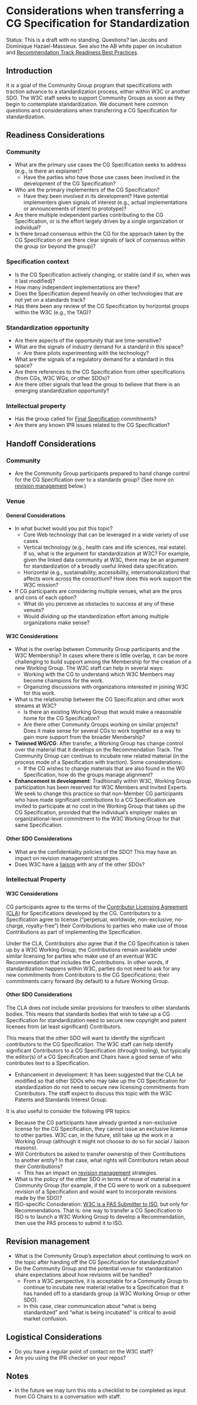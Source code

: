 # Considerations when transferring a CG Specification for Standardization

Status:  This is a draft with no standing. Questions? Ian Jacobs and Dominique Hazael-Massieux. See also the AB white paper on incubation and [Recommendation Track Readiness Best Practices](https://www.w3.org/guide/standards-track/). 

## Introduction

It is a goal of the Community Group program that specifications with traction advance to a standardization process, either within W3C or another SDO. The W3C staff seeks to support Community Groups as soon as they begin to contemplate standardization. We document here common questions and considerations when transferring a CG Specification for standardization.

## Readiness Considerations

### Community

* What are the primary use cases the CG Specification seeks to address (e.g., is there an explainer)? 
   * Have the parties who have those use cases been involved in the development of the CG Specification? 
* Who are the primary implementers of the CG Specification? 
   * Have they been involved in its development? Have potential implementers given signals of interest (e.g., actual implementations or announcements of intent to prototype)?
* Are there multiple independent parties contributing to the CG Specification, or is the effort largely driven by a single organization or individual?
* Is there broad consensus within the CG for the approach taken by the CG Specification or are there clear signals of lack of consensus within the group (or beyond the group)?

### Specification context

* Is the CG Specification actively changing, or stable (and if so, when was it last modified)?
* How many independent implementations are there? 
* Does the Specification depend heavily on other technologies that are not yet on a standards track?
* Has there been any review of the CG Specification by horizontal groups within the W3C (e.g., the TAG)?

### Standardization opportunity

* Are there aspects of the opportunity that are time-sensitive?
* What are the signals of industry demand for a standard in this space? 
   * Are there pilots experimenting with the technology?
* What are the signals of a regulatory demand for a standard in this space?
* Are there references to the CG Specification from other specifications (from CGs, W3C WGs, or other SDOs)?
* Are there other signals that lead the group to believe that there is an emerging standardization opportunity?

### Intellectual property

* Has the group called for [Final Specification](https://www.w3.org/community/about/process/final/) commitments?
* Are there any known IPR issues related to the CG Specification?

## Handoff Considerations

### Community

* Are the Community Group participants prepared to hand change control for the CG Specification over to a standards group? (See more on [revision management](#revision-management) below.)

### Venue

#### General Considerations

* In what bucket would you put this topic?
  * Core Web technology that can be leveraged in a wide variety of use cases. 
  * Vertical technology (e.g., health care and life sciences, real estate). If so, what is the argument for standardization at W3C? For example, given the linked data community at W3C, there may be an argument for standardization of a broadly useful linked data specification.
  * Horizontal (e.g., sustainability, accessibility, internationalization) that affects work across the consortium? How does this work support the W3C mission?
* If CG participants are considering multiple venues, what are the pros and cons of each option? 
  * What do you perceive as obstacles to success at any of these venues? 
  * Would dividing up the standardization effort among multiple organizations make sense? 

#### W3C Considerations

* What is the overlap between Community Group participants and the W3C Membership? In cases where there is little overlap, it can be more challenging to build support among the Membership for the creation of a new Working Group. The W3C staff can help in several ways:
  * Working with the CG to understand which W3C Members may become champions for the work. 
  * Organizing discussions with organizations interested in joining W3C for this work.
* What is the relationship between the CG Specification and other work streams at W3C? 
  * Is there an existing Working Group that would make a reasonable home for the CG Specification?
  * Are there other Community Groups working on similar projects? Does it make sense for several CGs to work together as a way to gain more support from the broader Membership?
* **Twinned WG/CG**: After transfer, a Working Group has change control over the material that it develops on the Recommendation Track. The Community Group can continue to incubate new related material (in the process mode of a Specification with traction). Some considerations:
  * If the CG wishes to change materials that are also found in the WG Specification, how do the groups manage alignment?
* **Enhancement in development**: Traditionally within W3C, Working Group participation has been reserved for W3C Members and Invited Experts. We seek to change this practice so that non-Member CG participants who have made significant contributions to a CG Specification are invited to participate at no cost in the Working Group that takes up the CG Specification, provided that the individual’s employer makes an organizational-level commitment to the W3C Working Group for that same Specification.

#### Other SDO Considerations

* What are the confidentiality policies of the SDO? This may have an impact on revision management strategies.
* Does W3C have a [liaison](https://www.w3.org/liaisons/) with any of the other SDOs?

### Intellectual Property

#### W3C Considerations

CG participants agree to the terms of the [Contributor Licensing Agreement (CLA)](https://www.w3.org/community/about/process/cla/) for Specifications developed by the CG. Contributors to a Specification agree to license (“perpetual, worldwide, non-exclusive, no-charge, royalty-free”) their Contributions to parties who make use of those Contributions as part of implementing the Specification.
 
Under the CLA, Contributors also agree that if the CG Specification is taken up by a W3C Working Group, the Contributions remain available under similar licensing for parties who make use of an eventual W3C Recommendation that includes the Contributions. In other words, if standardization happens within W3C, parties do not need to ask for any new commitments from Contributors to the CG Specifications; their commitments carry forward (by default) to a future Working Group.

#### Other SDO Considerations

The CLA does not include similar provisions for transfers to other standards bodies. This means that standards bodies that wish to take up a CG Specification for standardization need to secure new copyright and patent licenses from (at least significant) Contributors. 

This means that the other SDO will want to identify the significant contributors to the CG Specification. The W3C staff can help identify significant Contributors to a CG Specification (through tooling), but typically the editor(s) of a CG Specification and Chairs have a good sense of who contributes text to a Specification.

* Enhancement in development: It has been suggested that the CLA be modified so that other SDOs who may take up the CG Specification for standardization do not need to secure new licensing commitments from Contributors. The staff expect to discuss this topic with the W3C Patents and Standards Interest Group.

It is also useful to consider the following IPR topics:

* Because the CG participants have already granted a non-exclusive license for the CG Specification, they cannot issue an exclusive license to other parties. W3C can, in the future, still take up the work in a Working Group (although it might not choose to do so for social / liaison reasons).
* Will Contributors be asked to transfer ownership of their Contributions to another entity? In that case, what rights will Contributors retain about their Contributions? 
  * This has an impact on [revision management](#revision-management) strategies.
* What is the policy of the other SDO in terms of reuse of material in a Community Group (for example, if the CG were to work on a subsequent revision of a Specification and would want to incorporate revisions made by the SDO)?
* ISO-specific Consideration: [W3C is a PAS Submitter to ISO](https://www.w3.org/2010/04/pasfaq), but only for Recommendations. That is: one way to transfer a CG Specification to ISO is to launch a W3C Working Group to develop a Recommendation, then use the PAS process to submit it to ISO.

## Revision management

* What is the Community Group’s expectation about continuing to work on the topic after handing off the CG Specification for standardization? 
* Do the Community Group and the potential venue for standardization share expectations about how revisions will be handled? 
   * From a W3C perspective, it is acceptable for a Community Group to continue to incubate new material relative to a Specification that it has handed off to a standards group (a W3C Working Group or other SDO). 
   * In this case, clear communication about “what is being standardized” and “what is being incubated” is critical to avoid market confusion.

## Logistical Considerations

* Do you have a regular point of contact on the W3C staff?
* Are you using the IPR checker on your repos?

## Notes

* In the future we may turn this into a checklist to be completed as input from CG Chairs to a conversation with staff.
